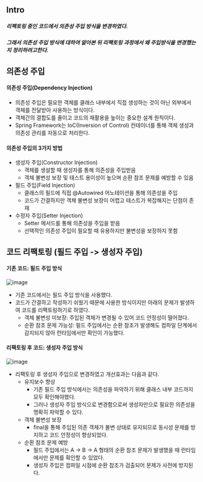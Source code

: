 ## Intro
##### 리팩토링 중인 코드에서 의존성 주입 방식을 변경하였다.
##### 그래서 의존성 주입 방식에 대하여 알아본 뒤 리팩토링 과정에서 왜 주입방식을 변경했는지 정리하려고한다.

## 의존성 주입
#### 의존성 주입(Dependency Injection)
 - 의존성 주입은 필요한 객체를 클래스 내부에서 직접 생성하는 것이 아닌 외부에서 객체를 전달받아 사용하는 방식이다.
 - 객체간의 결합도를 줄이고 코드의 재활용을 높이는 중요한 설계 원칙이다.
 - Spring Framework는 IoC(Inversion of Control) 컨테이너를 통해 객체 생성과 의존성 관리를 자동으로 처리한다.
   
#### 의존성 주입의 3가지 방법
  - 생성자 주입(Constructor Injection)
    - 객체를 생설할 때 생성자를 통해 의존성을 주입받음
    - 객체 불변성 보장 및 테스트 용이성이 높으며 순환 참조 문제를 예방할 수 있음
  - 필드 주입(Field Injection)
    - 클래스의 필드에 직접 @Autowired 어노테이션을 통해 의존성을 주입
    - 코드가 간결하지만 객체 불변성 보장이 어렵고 테스트가 복잡해지는 단점이 존재
  - 수정자 주입(Setter Injection)
    - Setter 메서드를 통해 의존성을 주입을 받음
    - 선택적인 의존성 주입이 필요할 때 유용하지만 불변성을 보장하지 못함

## 코드 리팩토링 (필드 주입 -> 생성자 주입)
#### 기존 코드: 필드 주입 방식
![image](https://github.com/user-attachments/assets/0c8ebccf-9060-4400-8b01-20bf625619b0)
- 기존 코드에서는 필드 주입 방식을 사용했다.
- 코드가 간결하고 작성하기 쉬웠기 때문에 사용한 방식이지만 아래의 문제가 발생하여 코드를 리팩토링하기로 하였다.
  - 객체 불변성 미보장: 주입된 객체가 변경될 수 있어 코드 안정성이 떨어졌다.
  - 순환 참조 문제 가능성: 필드 주입에서는 순환 참조가 발생해도 컴파일 단계에서 감지되지 않아 런타임에서만 확인이 가능했다.

#### 리팩토링 후 코드: 생성자 주입 방식
![image](https://github.com/user-attachments/assets/65a27c92-9152-479f-8e26-4df2c51c11f8)
- 리팩토링 후 생성자 주입으로 변경하였고 개선효과는 다음과 같다.
  - 유지보수 향상
    - 기존 필드 주입 방식에서는 의존성을 파악하기 위해 클래스 내부 코드까지 모두 확인해야했다.
    - 그러나 생성자 주입 방식으로 변경함으로써 생성자만으로 필요한 의존성을 명확히 파악할 수 있다.  
  - 객체 불변성 보장
    - final을 통해 주입된 의존 객체가 불변 상태로 유지되므로 동시성 문제를 방지하고 코드 안정성이 향상되었다.
  - 순환 참조 문제 예방
    - 필드 주입에서는 A -> B -> A 형태의 순환 참조 문제가 발생했을 때 런타임에서만 문제를 확인할 수 있었다.
    - 생성자 주입은 컴파일 시점에 순환 참조가 검출되어 문제가 사전에 방지된다.
